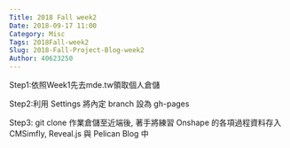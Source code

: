 ```yaml
---
Title: 2018 Fall week2
Date: 2018-09-17 11:00
Category: Misc
Tags: 2018Fall-week2
Slug: 2018-Fall-Project-Blog-week2
Author: 40623250
---
```



<!-- PELICAN_END_SUMMARY -->
Step1:依照Week1先去mde.tw領取個人倉儲

Step2:利用 Settings 將內定 branch 設為 gh-pages

Step3: git clone 作業倉儲至近端後, 著手將練習 Onshape 的各項過程資料存入 CMSimfly, Reveal.js 與 Pelican Blog 中
